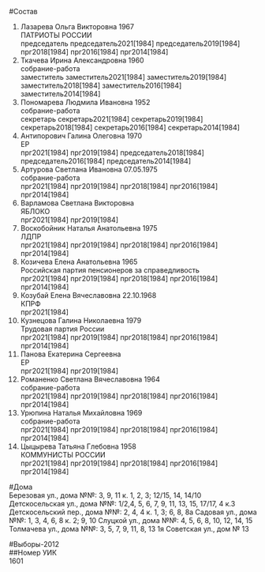 #Состав  
1. Лазарева Ольга Викторовна 1967  
    ПАТРИОТЫ РОССИИ  
    председатель председатель2021[1984] председатель2019[1984] прг2018[1984] прг2016[1984] прг2014[1984]  
2. Ткачева Ирина Александровна 1960  
    собрание-работа  
    заместитель заместитель2021[1984] заместитель2019[1984] заместитель2018[1984] заместитель2016[1984] заместитель2014[1984]  
3. Пономарева Людмила Ивановна 1952  
    собрание-работа  
    секретарь секретарь2021[1984] секретарь2019[1984] секретарь2018[1984] секретарь2016[1984] секретарь2014[1984]  
4. Антипорович Галина Олеговна 1970  
    ЕР  
    прг2021[1984] прг2019[1984] председатель2018[1984] председатель2016[1984] председатель2014[1984]  
5. Артурова Светлана Ивановна 07.05.1975  
    собрание-работа  
    прг2021[1984] прг2019[1984] прг2018[1984] прг2016[1984] прг2014[1984]  
6. Варламова Светлана Викторовна  
    ЯБЛОКО  
    прг2021[1984] прг2019[1984]  
7. Воскобойник Наталья Анатольевна 1975  
    ЛДПР  
    прг2021[1984] прг2019[1984] прг2018[1984] прг2016[1984] прг2014[1984]  
8. Козичева Елена Анатольевна 1965  
    Российская партия пенсионеров за справедливость  
    прг2021[1984] прг2019[1984] прг2018[1984] прг2016[1984] прг2014[1984]  
9. Козубай Елена Вячеславовна 22.10.1968  
    КПРФ  
    прг2021[1984]  
10. Кузнецова Галина Николаевна 1979  
    Трудовая партия России  
    прг2021[1984] прг2019[1984] прг2018[1984] прг2016[1984] прг2014[1984]  
11. Панова Екатерина Сергеевна  
    ЕР  
    прг2021[1984] прг2019[1984]  
12. Романенко Светлана Вячеславовна 1964  
    собрание-работа  
    прг2021[1984] прг2019[1984] прг2018[1984] прг2016[1984] прг2014[1984]  
13. Урюпина Наталья Михайловна 1969  
    собрание-работа  
    прг2021[1984] прг2019[1984] прг2018[1984] прг2016[1984] прг2014[1984]  
14. Цыцырева Татьяна Глебовна 1958  
    КОММУНИСТЫ РОССИИ  
    прг2021[1984] прг2019[1984] прг2018[1984] прг2016[1984] прг2014[1984]  
  
#Дома  
Березовая ул., дома №№: 3, 9, 11 к. 1, 2, 3; 12/15, 14, 14/10 Детскосельская ул., дома №№: 1/2,4, 5, 6, 7, 9, 11, 13, 15, 17/17, 4 к.3 Детскосельский пер., дома №№: 2, 4, 4 к. 1, 3; 6, 8, 8а Садовая ул., дома №№: 1, 3, 4, 6, 8 к. 2; 9, 10 Слуцкой ул., дома №№: 4, 5, 6, 8, 10, 12, 14, 15 Толмачева ул., дома №№: 3, 5, 7, 9, 11, 8, 13 1я Советская ул., дом № 13  
  
#Выборы-2012  
##Номер УИК  
1601  

